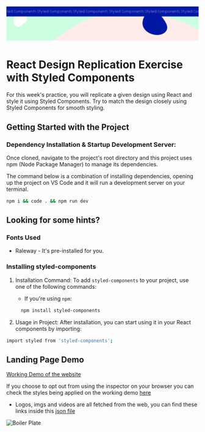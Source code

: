 <h1 align="center">
  <a href="">
    <img src="/src/assets/style-comps.svg" alt="Boiler Plate">
  </a>
</h1>

# React Design Replication Exercise with Styled Components

For this week's practice, you will replicate a given design using React and style it using Styled Components. Try to match the design closely using Styled Components for smooth styling.

## Getting Started with the Project

### Dependency Installation & Startup Development Server:

Once cloned, navigate to the project's root directory and this project uses npm (Node Package Manager) to manage its dependencies.

The command below is a combination of installing dependencies, opening up the project on VS Code and it will run a development server on your terminal.

```bash
npm i && code . && npm run dev
```

## Looking for some hints?

### Fonts Used

- Raleway - It's pre-installed for you.

### Installing styled-components

1.  Installation Command: To add `styled-components` to your project, use one of the following commands:

    - If you're using `npm`:

    ```bash
      npm install styled-components
    ```

2.  Usage in Project: After installation, you can start using it in your React components by importing:

```bash
import styled from 'styled-components';
```

## Landing Page Demo

[Working Demo of the website](https://technigo-news-site-grid-demo.netlify.app/)

If you choose to opt out from using the inspector on your browser you can check the styles being applied on the working demo [here](https://github.com/Technigo/exercise-w11-styled-components/blob/main/src/finished-styles-regular-css.css)

- Logos, imgs and videos are all fetched from the web, you can find these links inside this [json file](https://github.com/Technigo/exercise-w11-styled-components/blob/main/src/assets/images-videos.json)

<img src="/src/assets/ra-technigo-screenshot.png" alt="Boiler Plate">

